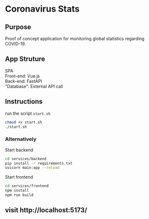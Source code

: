 # Coronavirus Stats

## Purpose

Proof of concept application for monitoring global statistics regarding COVID-19.

## App Struture

SPA  
Front-end: Vue.js  
Back-end: FastAPI  
"Database": External API call

## Instructions

run the script `start.sh`

```sh
chmod +x start.sh
./start.sh
```

### Alternatively

Start backend

```sh
cd services/backend
pip install -r requirements.txt
uvicorn main:app --reload
```

Start frontend

```sh
cd services/frontend
npm install
npm run build
```

## visit http://localhost:5173/

<!-- docker-compose up -d --build -->
